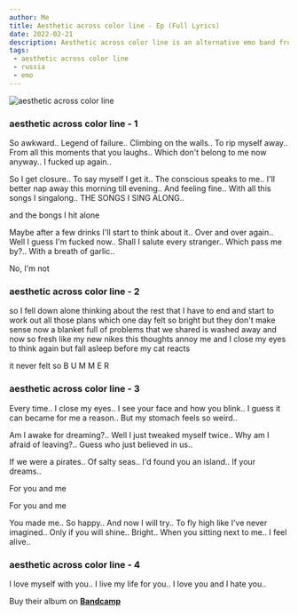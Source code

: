```yaml
---
author: Me
title: Aesthetic across color line - Ep (Full Lyrics)
date: 2022-02-21
description: Aesthetic across color line is an alternative emo band from Russia
tags:
 - aesthetic across color line
 - russia
 - emo
---
```


![aesthetic across color line](https://f4.bcbits.com/img/a3761194245_10.jpg)

### aesthetic across color line - 1 </br>

So awkward..
Legend of failure..
Climbing on the walls..
To rip myself away..
From all this moments that you laughs..
Which don't belong to me now anyway..
I fucked up again.. </br>

So I get closure..
To say myself I get it..
The conscious speaks to me..
I'll better nap away this morning till evening..
And feeling fine..
With all this songs I singalong..
THE SONGS I SING ALONG.. </br>

and the bongs I hit alone </br>

Maybe after a few drinks I'll start to think about it..
Over and over again..
Well I guess I'm fucked now..
Shall I salute every stranger..
Which pass me by?..
With a breath of garlic.. </br>

No, I'm not </br>

### aesthetic across color line - 2

	
so I fell down alone thinking about the rest that I have to end and start to work out all those plans which one day felt so bright but they don't make sense now
a blanket full of problems that we shared is washed away
and now so fresh like my new nikes
this thoughts annoy me and I close my eyes to think again but fall asleep
before my cat reacts

it never felt so B U M M E R </br>


### aesthetic across color line - 3

Every time..
I close my eyes..
I see your face and how you blink..
I guess it can became for me a reason..
But my stomach feels so weird.. </br>

Am I awake for dreaming?..
Well I just tweaked myself twice..
Why am I afraid of leaving?..
Guess who just believed in us.. </br>

If we were a pirates..
Of salty seas..
I'd found you an island..
If your dreams.. </br>

For you and me </br>

For you and me </br>

You made me..
So happy..
And now I will try..
To fly high like I've never imagined..
Only if you will shine..
Bright..
When you sitting next to me..
I feel alive.. </br>

### aesthetic across color line - 4

I love myself with you..
I live my life for you..
I love you and I hate you.. </br>

Buy their album on **[Bandcamp](https://aatcl.bandcamp.com/album/ep)**

